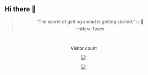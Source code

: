 ## Hi there 👋

<div align="center">
  <blockquote cite="—Mark Twain">“The secret of getting ahead is getting started.” 📈🎯
	<br/><cite>—Mark Twain</cite></blockquote>
	<br/>
</div>
<!-- 
<div align="center">
		<a href="https://github.com/syukronarie">
    	<img src="https://github-readme-streak-stats.herokuapp.com?user=syukronarie&theme=dark&hide_border=true&border_radius=5&date_format=M%20j%5B%2C%20Y%5D"/>
		</a>
</div>
 -->
<div align="center"> 
	<p>Visitor count</p>
	<a href="https://github.com/syukronarie">
  	<img src="https://profile-counter.glitch.me/syukronarie/count.svg" />
	</a>
</div>

<p align="center">
  <img src="https://capsule-render.vercel.app/api?type=waving&color=gradient&height=60&section=footer"/>
</p>
